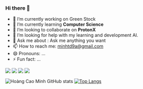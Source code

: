 ### Hi there 👋
- 🔭 I’m currently working on Green Stock
- 🌱 I’m currently learning **Computer Science**
- 👯 I’m looking to collaborate on **ProtonX**
- 🤔 I’m looking for help with my learning and development AI.
- 💬 Ask me about : Ask me anything you want
- 📫 How to reach me: minhtd9a@gmail.com
- 😄 Pronouns: ...
- ⚡ Fun fact: ...
<img src="https://user-images.githubusercontent.com/18329471/143008836-160bb1b4-2289-4476-9777-2d9c75275916.gif"/>
<a>
<img src="https://camo.githubusercontent.com/fd1f1d74853ae3fa92e4f8c740147cc0899d43efc23bf371f37802305803e282/68747470733a2f2f696d672e736869656c64732e696f2f62616467652f54656e736f72466c6f772d6161346330302e7376673f6c6f676f3d74656e736f72666c6f77267374796c653d666c6174"/>
  </a>
  <a>
<img src="https://camo.githubusercontent.com/4277b6f7fe15ba65a2911c082fad622a772744d1f34789f56e5783de3c02cdbd/68747470733a2f2f696d672e736869656c64732e696f2f62616467652f5079546f7263682d6639643634652e7376673f6c6f676f3d7079746f726368267374796c653d666c6174"/>
</a>
<a>
<img src="https://camo.githubusercontent.com/912a96be8fa58fb73274b30d5421530bfe93a121133e8af42734c54035df043e/68747470733a2f2f696d672e736869656c64732e696f2f62616467652f507974686f6e2d6639643634652e7376673f6c6f676f3d707974686f6e267374796c653d666c6174"/>
</a>

![Hoàng Cao Minh GitHub stats](https://github-readme-stats.vercel.app/api?username=nhimxu00&show_icons=true&theme=radical)
[![Top Langs](https://github-readme-stats.vercel.app/api/top-langs/?username=nhimxu00&layout=compact&theme=radical)](https://github.com/anuraghazra/github-readme-stats)
